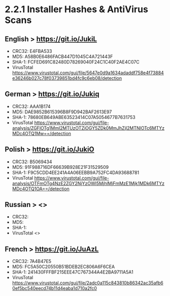 # 2.2.1 Installer Hashes & AntiVirus Scans 

## English > <https://git.io/JukiL>
  - CRC32: E4FBA533
  - MD5: A58B0E6486FACB447D1045C4A721443F
  - SHA-1: FCFED691C82480D78269040F24C1C40F2AE4C07C
  - VirusTotal <https://www.virustotal.com/gui/file/5647e0d9a1634adaddf758e4f73884e36246b027c78f03739851bd4fc9c6eb08/detection>
## German > <https://git.io/Jukiq>
  - CRC32: AAA1B174
  - MD5: DAE9852B615396B8F9D942BAF2613E97
  - SHA-1: 78680EB649ABE63523414C07A5054677B7631753
  - VirusTotal <https://www.virustotal.com/gui/file-analysis/ZGFlOTg1MmI2MTUzOTZiOGY5ZDk0MmJhZjI2MTNlOTc6MTYzMDc4OTQ1Mw==/detection>
## Polish > <https://git.io/JukiO>
  - CRC32: B5069434
  - MD5: 91F988716DF66639B928E21F31529509
  - SHA-1: F9C5CDD4EE241A4A06EEBB9A752FC4DA93688781
  - VirusTotal <https://www.virustotal.com/gui/file-analysis/OTFmOTg4NzE2ZGY2NjYzOWI5MjhlMjFmMzE1Mjk1MDk6MTYzMDc4OTQ1OA==/detection>
## Russian > <>
  - CRC32: 
  - MD5: 
  - SHA-1: 
  - VirusTotal <>
## French > <https://git.io/JuAzL>
  - CRC32: 7A4B47E5
  - MD5: FC5A50C20550B51BDEB2EC806A6F6CEA
  - SHA-1: 241430FFFBF215EEE47C767344A4E2BA9711A5A1
  - VirusTotal <https://www.virustotal.com/gui/file/2adc0a115c843810b86342ac35afb60ef5bc540eecd74b11d4eaba1d710a2fc0>

